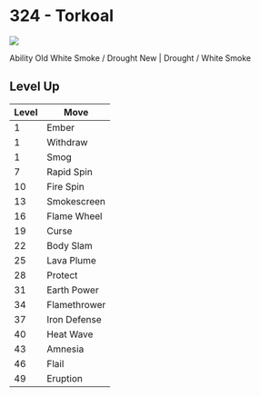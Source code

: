 # 324 - Torkoal
![][324]

Ability
Old     White Smoke / Drought
New    | Drought / White Smoke

## Level Up

Level | Move
---   | ---
  1   | Ember
  1   | Withdraw
  1   | Smog
  7   | Rapid Spin
 10   | Fire Spin
 13   | Smokescreen
 16   | Flame Wheel
 19   | Curse
 22   | Body Slam
 25   | Lava Plume
 28   | Protect
 31   | Earth Power
 34   | Flamethrower
 37   | Iron Defense
 40   | Heat Wave
 43   | Amnesia
 46   | Flail
 49   | Eruption

[324]: ../img/pokemon/324.png

